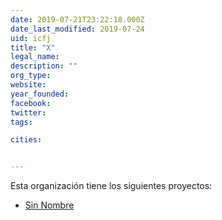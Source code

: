 ```yaml
---
date: 2019-07-21T23:22:18.000Z
date_last_modified: 2019-07-24
uid: icfj
title: "X"
legal_name: 
description: ""
org_type: 
website: 
year_founded: 
facebook: 
twitter: 
tags:

cities: 


---
```


Esta organización tiene los siguientes proyectos:

- [Sin Nombre](/proyectos/sin-nombre)
